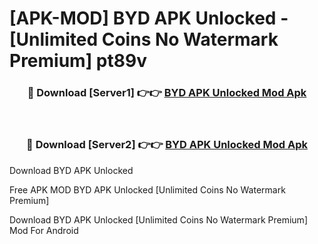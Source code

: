# [APK-MOD] BYD APK Unlocked - [Unlimited Coins No Watermark Premium] pt89v



<div align="center">
<h3>🔴 Download [Server1] 👉👉 <a href="https://momento.my/?title=BYD_APK_Unlocked">BYD APK Unlocked Mod Apk</a></h3><br>

<h3>🔴 Download [Server2] 👉👉 <a href="https://momento.my/?title=BYD_APK_Unlocked">BYD APK Unlocked Mod Apk</a></h3>
</div>



Download BYD APK Unlocked 

Free APK MOD BYD APK Unlocked [Unlimited Coins No Watermark Premium]

Download BYD APK Unlocked [Unlimited Coins No Watermark Premium] Mod For Android

